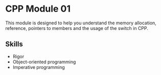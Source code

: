 # CPP Module 01

This module is designed to help you understand the memory allocation, reference, pointers to members and the usage of the switch in CPP.

## Skills

- Rigor
- Object-oriented programming
- Imperative programming
